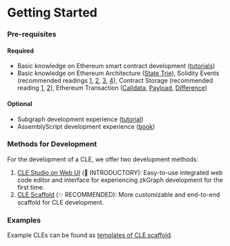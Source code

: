 # Getting Started

### Pre-requisites

#### Required

* Basic knowledge on Ethereum smart contract development ([tutorials](https://ethereum.org/en/developers/tutorials/))
* Basic knowledge on Ethereum Architecture ([State Trie](https://medium.com/@eiki1212/ethereum-state-trie-architecture-explained-a30237009d4e)), Solidity Events (recommended readings [1](https://consensys.net/blog/developers/guide-to-events-and-logs-in-ethereum-smart-contracts/), [2](https://medium.com/mycrypto/understanding-event-logs-on-the-ethereum-blockchain-f4ae7ba50378), [3](https://thegraph.com/blog/event-driven-development-unlocking-optimized-dapps-and-subgraphs/), [4](https://mirror.xyz/spacesailor.eth/LEe2yoLoqy97BWHyO6J65XhnG8t33Nmvz\_Vsa3ve7rY)), Contract Storage (recommended reading [1](https://docs.soliditylang.org/en/v0.8.17/internals/layout\_in\_storage.html), [2](https://degatchi.com/articles/low\_level\_guide\_to\_soliditys\_storage\_management)), Ethereum Transaction ([Calldata](https://www.quicknode.com/guides/ethereum-development/transactions/ethereum-transaction-calldata), [Payload](https://oxpampam.hashnode.dev/ethereum-transaction-payload-explained), [Difference](https://ethereum.stackexchange.com/questions/127048/calldata-and-payload-for-multiple-calls))

#### Optional

* Subgraph development experience ([tutorial](https://thegraph.academy/developers/defining-a-subgraph/))
* AssemblyScript development experience ([book](https://www.assemblyscript.org/concepts.html))

### Methods for Development

For the development of a CLE, we offer two development methods:

1. [CLE Studio on Web UI](1.-zkgraph-studio-ui.md) (🐣 INTRODUCTORY): Easy-to-use integrated web code editor and interface for experiencing zkGraph development for the first time.
2. [CLE Scaffold](2.-zkgraph-scaffold.md) (✨ RECOMMENDED): More customizable and end-to-end scaffold for CLE development.

### Examples

Example CLEs can be found as [templates of CLE scaffold](https://github.com/hyperoracle/zkgraph-cli/tree/main/packages/create-zkgraph/templates).
